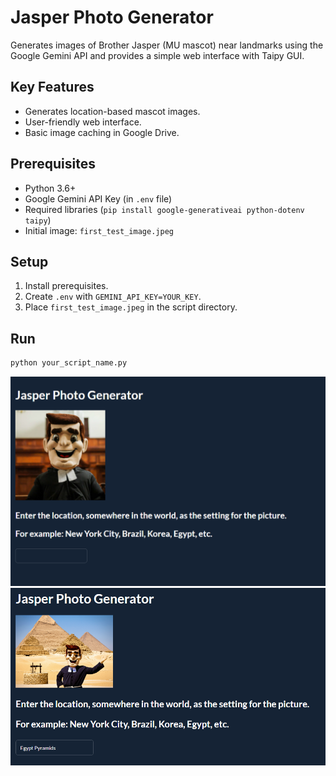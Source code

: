 # Jasper Photo Generator

Generates images of Brother Jasper (MU mascot) near landmarks using the Google Gemini API and provides a simple web interface with Taipy GUI.

## Key Features

* Generates location-based mascot images.
* User-friendly web interface.
* Basic image caching in Google Drive.

## Prerequisites

* Python 3.6+
* Google Gemini API Key (in `.env` file)
* Required libraries (`pip install google-generativeai python-dotenv taipy`)
* Initial image: `first_test_image.jpeg`

## Setup

1.  Install prerequisites.
2.  Create `.env` with `GEMINI_API_KEY=YOUR_KEY`.
3.  Place `first_test_image.jpeg` in the script directory.

## Run

```bash
python your_script_name.py
```

![Brother Jasper](before.png)
![Brother Jasper in Egypt](after.png)
